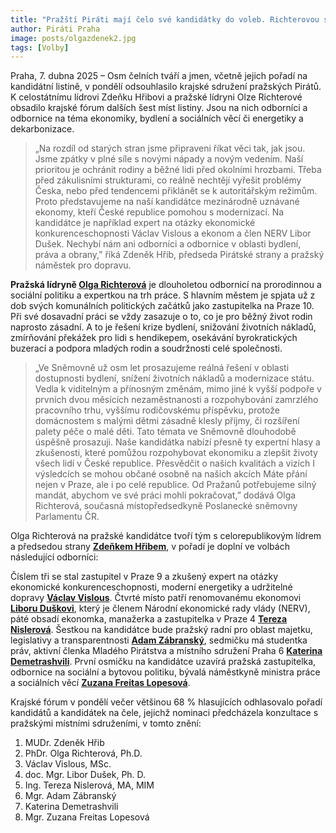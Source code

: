 ```yaml
---
title: "Pražští Piráti mají čelo své kandidátky do voleb. Richterovou s Hřibem doplní odborníci a ekonomové Vislous s Duškem"
author: Piráti Praha
image: posts/olgazdenek2.jpg
tags: [Volby]
---
```


Praha, 7. dubna 2025 – Osm čelních tváří a jmen, včetně jejich pořadí na kandidátní listině, v pondělí odsouhlasilo krajské sdružení pražských Pirátů. K celostátnímu lídrovi Zdeňku Hřibovi a pražské lídryni Olze Richterové obsadilo krajské fórum dalších šest míst listiny. Jsou na nich odborníci a odbornice na téma ekonomiky, bydlení a sociálních věcí či energetiky a dekarbonizace.

> „Na rozdíl od starých stran jsme připraveni říkat věci tak, jak jsou. Jsme zpátky v plné síle s novými nápady a novým vedením. Naší prioritou je ochránit rodiny a běžné lidi před okolními hrozbami. Třeba před zákulisními strukturami, co reálně nechtějí vyřešit problémy Česka, nebo před tendencemi přiklánět se k autoritářským režimům. Proto představujeme na naší kandidátce mezinárodně uznávané ekonomy, kteří České republice pomohou s modernizací. Na kandidátce je například expert na otázky ekonomické konkurenceschopnosti Václav Vislous a ekonom a člen NERV Libor Dušek. Nechybí nám ani odborníci a odbornice v oblasti bydlení, práva a obrany,” říká Zdeněk Hřib, předseda Pirátské strany a pražský náměstek pro dopravu.

**Pražská lídryně [Olga Richterová](https://olgarichterova.cz/o-mne/)** je dlouholetou odbornicí na prorodinnou a sociální politiku a expertkou na trh práce. S hlavním městem je spjata už z dob svých komunálních politických začátků jako zastupitelka na Praze 10. Při své dosavadní práci  se vždy zasazuje o to, co je pro běžný život rodin naprosto zásadní. A to je řešení krize bydlení, snižování životních nákladů, zmírňování překážek pro lidi s hendikepem, osekávání byrokratických buzerací a podpora mladých rodin a soudržnosti celé společnosti. 

> „Ve Sněmovně už osm let prosazujeme reálná řešení v oblasti dostupnosti bydlení, snížení životních nákladů a modernizace státu. Vedla k viditelným a přínosným změnám, mimo jiné k vyšší podpoře v prvních dvou měsících nezaměstnanosti a rozpohybování zamrzlého pracovního trhu, vyššímu rodičovskému příspěvku, protože domácnostem s malými dětmi zásadně klesly příjmy, či rozšíření palety péče o malé děti. Tato témata ve Sněmovně dlouhodobě úspěšně prosazuji. Naše kandidátka nabízí přesně ty expertní hlasy a zkušenosti, které pomůžou rozpohybovat ekonomiku a zlepšit životy všech lidí v České republice. Přesvědčit o našich kvalitách a vizích I výsledcích se mohou občané osobně na našich akcích Máte přání nejen v Praze, ale i po celé republice. Od Pražanů potřebujeme silný mandát, abychom ve své práci mohli pokračovat,” dodává Olga Richterová, současná místopředsedkyně Poslanecké sněmovny Parlamentu ČR.

Olga Richterová na pražské kandidátce tvoří tým s celorepublikovým lídrem a předsedou strany **[Zdeňkem Hřibem](https://praha.pirati.cz/lide/zdenek-hrib.html)**, v pořadí je doplní ve volbách následující odborníci: 

Číslem tři se stal zastupitel v Praze 9 a zkušený expert na otázky ekonomické konkurenceschopnosti, moderní energetiky a udržitelné dopravy **[Václav Vislous](https://praha.pirati.cz/lide/vaclav-vislous.html)**. Čtvrté místo patří renomovanému ekonomovi **[Liboru Duškovi](https://lide.pirati.cz/profil/2473/)**, který je členem Národní ekonomické rady vlády (NERV), páté obsadí ekonomka, manažerka a zastupitelka v Praze 4 **[Tereza Nislerová](https://lide.pirati.cz/profil/3410/)**. Šestkou na kandidátce bude pražský radní pro oblast majetku, legislativy a transparentnosti **[Adam Zábranský](https://praha.pirati.cz/lide/adam-zabransky.html)**, sedmičku má studentka práv, aktivní členka Mladého Pirátstva a místního sdružení Praha 6 **[Katerina Demetrashvili](https://lide.pirati.cz/profil/3763/)**. První osmičku na kandidátce uzavírá pražská zastupitelka, odbornice na sociální a bytovou politiku, bývalá náměstkyně ministra práce a sociálních věcí **[Zuzana Freitas Lopesová](https://praha.pirati.cz/lide/zuzana-freitas.html)**. 

Krajské fórum v pondělí večer většinou 68 % hlasujících odhlasovalo pořadí kandidátů a kandidátek na čele, jejichž nominaci předcházela konzultace s pražskými místními sdruženími, v tomto znění:

1. MUDr. Zdeněk Hřib
2. PhDr. Olga Richterová, Ph.D. 
3. Václav Vislous, MSc.
4. doc. Mgr. Libor Dušek, Ph. D.
5. Ing. Tereza Nislerová, MA, MIM
6. Mgr. Adam Zábranský
7. Katerina Demetrashvili
8. Mgr. Zuzana Freitas Lopesová
